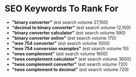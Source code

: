 # **SEO Keywords To Rank For**

* **"binary converter"** (est search volume 27,100)
* **"decimal to binary converter"** (est search volume 12,100)
* **"binary converter calculator"** (est search volume 590)
* **"binary converter online"** (est search volume 170)
* **"ieee 754 converter"** (est search volume 1000)
* **"ieee 754 conversion examples"** (est search volume 10)
* **"ones complement"** (est search volume 1600)
* **"twos complement calculator"** (est search volume 3600)
* **"twos complement converter"** (est search volume 720)
* **"twos complement to decimal"** (est search volume 720)